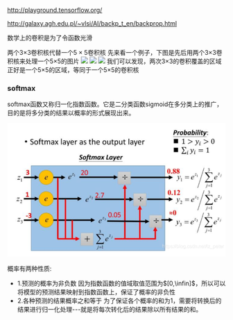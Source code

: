 http://playground.tensorflow.org/

http://galaxy.agh.edu.pl/~vlsi/AI/backp_t_en/backprop.html


数学上的卷积是为了令函数光滑


两个3$\times 3$卷积核代替一个$5\times 5$卷积核
先来看一个例子，下图是先后用两个3$\times$3卷积核来处理一个5$\times$5的图片
![](D:/VSCode\blog_picture\331.png)
![](D:/VSCode\blog_picture\332.png)
![](D:/VSCode\blog_picture\333.png)
我们可以发现，两次3$\times$3的卷积覆盖的区域正好是一个5$\times$5的区域，等同于一个5$\times$5的卷积核

### softmax
softmax函数又称归一化指数函数。它是二分类函数sigmoid在多分类上的推广，目的是将多分类的结果以概率的形式展现出来。

![](images/2023-03-27-19-56-40.png)

概率有两种性质:
- 1.预测的概率为非负数
因为指数函数的值域取值范围为$[0,\infin]$，所以可以将模型的预测结果映射到指数函数上，保证了概率的非负性
- 2.各种预测的结果概率之和等于
为了保证各个概率的和为1，需要将转换后的结果进行归一化处理---就是将每次转化后的结果除以所有结果的和。


